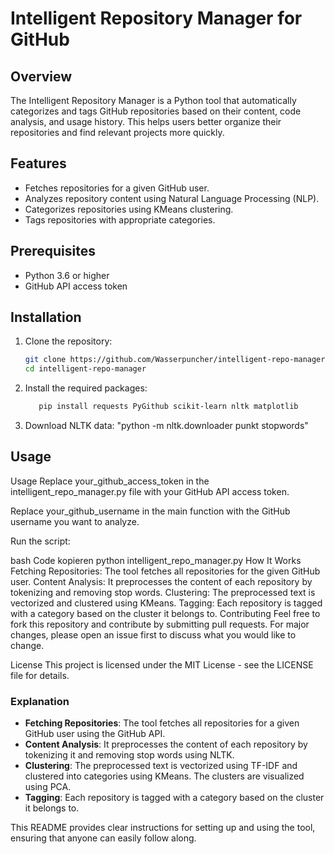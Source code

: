 # Intelligent Repository Manager for GitHub

## Overview

The Intelligent Repository Manager is a Python tool that automatically categorizes and tags GitHub repositories based on their content, code analysis, and usage history. This helps users better organize their repositories and find relevant projects more quickly.

## Features

- Fetches repositories for a given GitHub user.
- Analyzes repository content using Natural Language Processing (NLP).
- Categorizes repositories using KMeans clustering.
- Tags repositories with appropriate categories.

## Prerequisites

- Python 3.6 or higher
- GitHub API access token

## Installation

1. Clone the repository:
   ```bash
   git clone https://github.com/Wasserpuncher/intelligent-repo-manager.git
   cd intelligent-repo-manager

2. Install the required packages:
   ```bash
      pip install requests PyGithub scikit-learn nltk matplotlib

3. Download NLTK data:
    "python -m nltk.downloader punkt stopwords"

 ## Usage 

 Usage
Replace your_github_access_token in the intelligent_repo_manager.py file with your GitHub API access token.

Replace your_github_username in the main function with the GitHub username you want to analyze.

Run the script:

bash
Code kopieren
python intelligent_repo_manager.py
How It Works
Fetching Repositories: The tool fetches all repositories for the given GitHub user.
Content Analysis: It preprocesses the content of each repository by tokenizing and removing stop words.
Clustering: The preprocessed text is vectorized and clustered using KMeans.
Tagging: Each repository is tagged with a category based on the cluster it belongs to.
Contributing
Feel free to fork this repository and contribute by submitting pull requests. For major changes, please open an issue first to discuss what you would like to change.

License
This project is licensed under the MIT License - see the LICENSE file for details.


### Explanation
- **Fetching Repositories**: The tool fetches all repositories for a given GitHub user using the GitHub API.
- **Content Analysis**: It preprocesses the content of each repository by tokenizing it and removing stop words using NLTK.
- **Clustering**: The preprocessed text is vectorized using TF-IDF and clustered into categories using KMeans. The clusters are visualized using PCA.
- **Tagging**: Each repository is tagged with a category based on the cluster it belongs to.

This README provides clear instructions for setting up and using the tool, ensuring that anyone can easily follow along.
